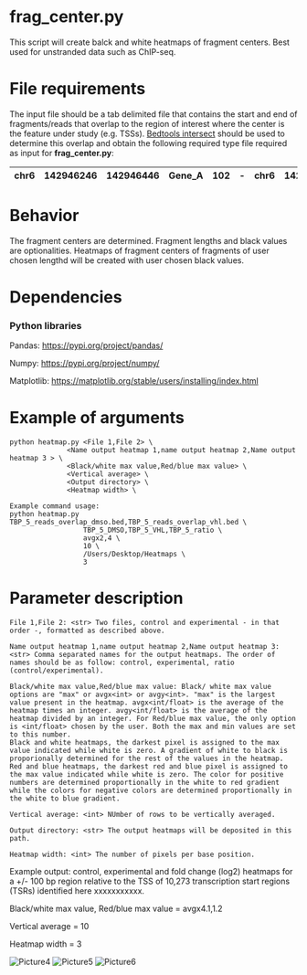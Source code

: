 # frag_center.py #
This script will create balck and white heatmaps of fragment centers. Best used for unstranded data such as ChIP-seq.

# File requirements #
The input file should be a tab delimited file that contains the start and end of fragments/reads that overlap to the region of interest where the center is the feature under study (e.g. TSSs). [Bedtools intersect](https://bedtools.readthedocs.io/en/latest/content/tools/intersect.html) should be used to determine this overlap and obtain the following required type file required as input for **frag_center.py**:

| chr6 | 142946246 | 142946446 | Gene_A | 102 | - | chr6 | 142946247 | 142946248 | A00876:119:HW5F5DRXX:2:2207:29170:1157 | 255 | - |
| ---- |:---------:|:---------:|:------:|:---:|:-:|:----:|:---------:|:---------:|:--------------------------------------:|:---:|:-:|


# Behavior #
The fragment centers are determined. Fragment lengths and black values are optionalities. Heatmaps of fragment centers of fragments of user chosen lengthd will be created with user chosen black values. 

# Dependencies #
### Python libraries ###
Pandas: https://pypi.org/project/pandas/

Numpy: https://pypi.org/project/numpy/

Matplotlib: https://matplotlib.org/stable/users/installing/index.html

# Example of arguments #
```
python heatmap.py <File 1,File 2> \
              <Name output heatmap 1,name output heatmap 2,Name output heatmap 3 > \
              <Black/white max value,Red/blue max value> \
              <Vertical average> \
              <Output directory> \
              <Heatmap width> \

Example command usage: 
python heatmap.py TBP_5_reads_overlap_dmso.bed,TBP_5_reads_overlap_vhl.bed \
                  TBP_5_DMSO,TBP_5_VHL,TBP_5_ratio \
                  avgx2,4 \
                  10 \
                  /Users/Desktop/Heatmaps \
                  3
```
# Parameter description #
```
File 1,File 2: <str> Two files, control and experimental - in that order -, formatted as described above.

Name output heatmap 1,name output heatmap 2,Name output heatmap 3: <str> Comma separated names for the output heatmaps. The order of names should be as follow: control, experimental, ratio (control/experimental). 

Black/white max value,Red/blue max value: Black/ white max value options are "max" or avgx<int> or avgy<int>. "max" is the largest value present in the heatmap. avgx<int/float> is the average of the heatmap times an integer. avgy<int/float> is the average of the heatmap divided by an integer. For Red/blue max value, the only option is <int/float> chosen by the user. Both the max and min values are set to this number.  
Black and white heatmaps, the darkest pixel is assigned to the max value indicated while white is zero. A gradient of white to black is proporionally determined for the rest of the values in the heatmap. Red and blue heatmaps, the darkest red and blue pixel is assigned to the max value indicated while white is zero. The color for positive numbers are determined proportionally in the white to red gradient while the colors for negative colors are determined proportionally in the white to blue gradient.

Vertical average: <int> NUmber of rows to be vertically averaged.

Output directory: <str> The output heatmaps will be deposited in this path. 

Heatmap width: <int> The number of pixels per base position.
```
Example output: control, experimental and fold change (log2) heatmaps for a +/- 100 bp region relative to the TSS of 10,273 transcription start regions (TSRs) identified here xxxxxxxxxxx.

Black/white max value, Red/blue max value = avgx4.1,1.2

Vertical average = 10

Heatmap width = 3

![Picture4](https://user-images.githubusercontent.com/38702786/166007154-9fb6689b-abcb-4769-a530-9180741ea600.jpg)   ![Picture5](https://user-images.githubusercontent.com/38702786/166007152-6d2a2d27-2b4b-4024-a628-f4b540c9b739.jpg)   ![Picture6](https://user-images.githubusercontent.com/38702786/166007155-50f8ad5e-191a-461f-8400-8b66708b6f87.jpg)

